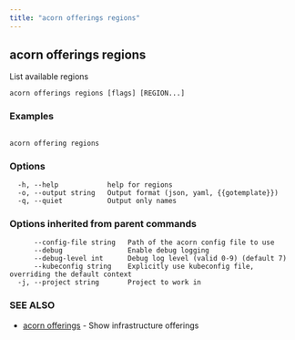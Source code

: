 ```yaml
---
title: "acorn offerings regions"
---
```

## acorn offerings regions

List available regions

```
acorn offerings regions [flags] [REGION...]
```

### Examples

```

acorn offering regions
```

### Options

```
  -h, --help            help for regions
  -o, --output string   Output format (json, yaml, {{gotemplate}})
  -q, --quiet           Output only names
```

### Options inherited from parent commands

```
      --config-file string   Path of the acorn config file to use
      --debug                Enable debug logging
      --debug-level int      Debug log level (valid 0-9) (default 7)
      --kubeconfig string    Explicitly use kubeconfig file, overriding the default context
  -j, --project string       Project to work in
```

### SEE ALSO

* [acorn offerings](acorn_offerings.md)	 - Show infrastructure offerings

